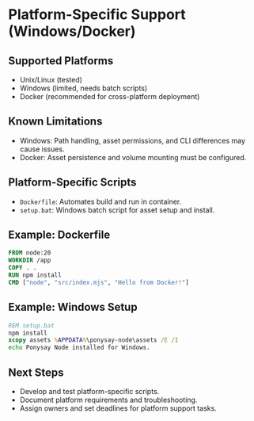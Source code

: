 # Platform-Specific Support (Windows/Docker)

## Supported Platforms
- Unix/Linux (tested)
- Windows (limited, needs batch scripts)
- Docker (recommended for cross-platform deployment)

## Known Limitations
- Windows: Path handling, asset permissions, and CLI differences may cause issues.
- Docker: Asset persistence and volume mounting must be configured.

## Platform-Specific Scripts
- `Dockerfile`: Automates build and run in container.
- `setup.bat`: Windows batch script for asset setup and install.

## Example: Dockerfile
```Dockerfile
FROM node:20
WORKDIR /app
COPY . .
RUN npm install
CMD ["node", "src/index.mjs", "Hello from Docker!"]
```

## Example: Windows Setup
```bat
REM setup.bat
npm install
xcopy assets %APPDATA%\ponysay-node\assets /E /I
echo Ponysay Node installed for Windows.
```

## Next Steps
- Develop and test platform-specific scripts.
- Document platform requirements and troubleshooting.
- Assign owners and set deadlines for platform support tasks.